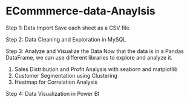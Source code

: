 # ECommmerce-data-Anaylsis
Step 1: Data Import
Save each sheet as a CSV file.

Step 2: Data Cleaning and Exploration in MySQL

Step 3: Analyze and Visualize the Data
Now that the data is in a Pandas DataFrame, we can use different libraries to explore and analyze it.

1. Sales Distribution and Profit Analysis with seaborn and matplotlib
2. Customer Segmentation using Clustering
3.  Heatmap for Correlation Analysis


Step 4:  Data Visualization in Power BI
